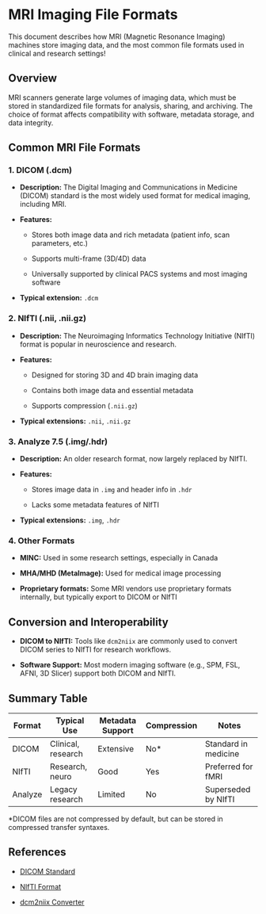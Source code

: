 # MRI Imaging File Formats

This document describes how MRI (Magnetic Resonance Imaging) machines store imaging data, and the most common file formats used in clinical and research settings!

## Overview

MRI scanners generate large volumes of imaging data, which must be stored in standardized file formats for analysis, sharing, and archiving. The choice of format affects compatibility with software, metadata storage, and data integrity.

## Common MRI File Formats

### 1. DICOM (.dcm)

* **Description:** The Digital Imaging and Communications in Medicine (DICOM) standard is the most widely used format for medical imaging, including MRI.

* **Features:**

  * Stores both image data and rich metadata (patient info, scan parameters, etc.)

  * Supports multi-frame (3D/4D) data

  * Universally supported by clinical PACS systems and most imaging software

* **Typical extension:** `.dcm`

### 2. NIfTI (.nii, .nii.gz)

* **Description:** The Neuroimaging Informatics Technology Initiative (NIfTI) format is popular in neuroscience and research.

* **Features:**

  * Designed for storing 3D and 4D brain imaging data

  * Contains both image data and essential metadata

  * Supports compression (`.nii.gz`)

* **Typical extensions:** `.nii`, `.nii.gz`

### 3. Analyze 7.5 (.img/.hdr)

* **Description:** An older research format, now largely replaced by NIfTI.

* **Features:**

  * Stores image data in `.img` and header info in `.hdr`

  * Lacks some metadata features of NIfTI

* **Typical extensions:** `.img`, `.hdr`

### 4. Other Formats

* **MINC:** Used in some research settings, especially in Canada

* **MHA/MHD (MetaImage):** Used for medical image processing

* **Proprietary formats:** Some MRI vendors use proprietary formats internally, but typically export to DICOM or NIfTI

## Conversion and Interoperability

* **DICOM to NIfTI:** Tools like `dcm2niix` are commonly used to convert DICOM series to NIfTI for research workflows.

* **Software Support:** Most modern imaging software (e.g., SPM, FSL, AFNI, 3D Slicer) support both DICOM and NIfTI.

## Summary Table

| Format  | Typical Use        | Metadata Support | Compression | Notes                |
| ------- | ------------------ | ---------------- | ----------- | -------------------- |
| DICOM   | Clinical, research | Extensive        | No\*        | Standard in medicine |
| NIfTI   | Research, neuro    | Good             | Yes         | Preferred for fMRI   |
| Analyze | Legacy research    | Limited          | No          | Superseded by NIfTI  |

\*DICOM files are not compressed by default, but can be stored in compressed transfer syntaxes.

## References

* [DICOM Standard](https://www.dicomstandard.org/)

* [NIfTI Format](https://nifti.nimh.nih.gov/)

* [dcm2niix Converter](https://github.com/rordenlab/dcm2niix)

